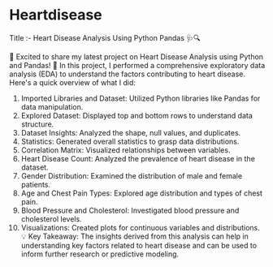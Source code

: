 # Heartdisease
Title :- Heart Disease Analysis Using Python Pandas 🩺🔍 

🚀 Excited to share my latest project on Heart Disease Analysis using Python and Pandas! 🚀
In this project, I performed a comprehensive exploratory data analysis (EDA) to understand the factors contributing to heart disease. Here's a quick overview of what I did:
1.	Imported Libraries and Dataset: Utilized Python libraries like Pandas for data manipulation.
2.	Explored Dataset: Displayed top and bottom rows to understand data structure.
3.	Dataset Insights: Analyzed the shape, null values, and duplicates.
4.	Statistics: Generated overall statistics to grasp data distributions.
5.	Correlation Matrix: Visualized relationships between variables.
6.	Heart Disease Count: Analyzed the prevalence of heart disease in the dataset.
7.	Gender Distribution: Examined the distribution of male and female patients.
8.	Age and Chest Pain Types: Explored age distribution and types of chest pain.
9.	Blood Pressure and Cholesterol: Investigated blood pressure and cholesterol levels.
10.	Visualizations: Created plots for continuous variables and distributions.
💡 Key Takeaway: The insights derived from this analysis can help in understanding key factors related to heart disease and can be used to inform further research or predictive modeling.

